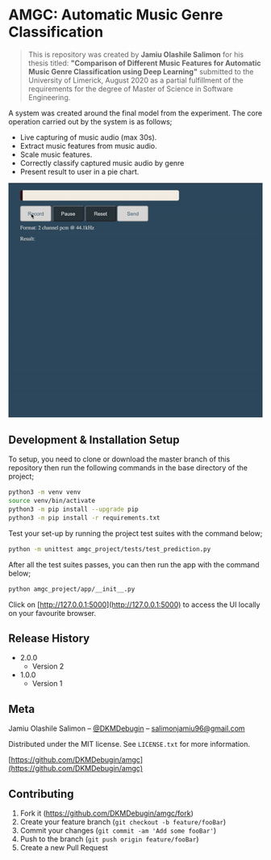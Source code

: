 # AMGC: Automatic Music Genre Classification
> This is repository was created by **Jamiu Olashile Salimon** for his thesis titled: **"Comparison of Different Music Features for Automatic Music Genre Classification using Deep Learning"** submitted to the University of Limerick, August 2020 as a partial fulfillment of the requirements for the degree of Master of Science in Software Engineering.

A system was created around the final model from the experiment. The core operation carried out by the system is as follows;
* Live capturing of music audio (max 30s).
* Extract music features from music audio.
* Scale music features.
* Correctly classify captured music audio by genre 
* Present result to user in a pie chart.


![Project walk through](assets/app.gif)

## Development & Installation Setup

To setup, you need to clone or download the master branch of this repository then run the following commands in the base directory of the project;
```sh
python3 -m venv venv
source venv/bin/activate
python3 -m pip install --upgrade pip
python3 -m pip install -r requirements.txt
```

Test your set-up by running the project test suites with the command below;
```sh
python -m unittest amgc_project/tests/test_prediction.py
```

After all the test suites passes, you can then run the app with the command below;
```sh
python amgc_project/app/__init__.py
```

Click on [http://127.0.0.1:5000](http://127.0.0.1:5000) to access the UI locally  on your favourite browser.

## Release History
* 2.0.0
    * Version 2
* 1.0.0
    * Version 1

## Meta

Jamiu Olashile Salimon – [@DKMDebugin](https://www.linkedin.com/in/dkmdebugin/) – salimonjamiu96@gmail.com

Distributed under the MIT license. See ``LICENSE.txt`` for more information.

[https://github.com/DKMDebugin/amgc](https://github.com/DKMDebugin/amgc)

## Contributing

1. Fork it (<https://github.com/DKMDebugin/amgc/fork>)
2. Create your feature branch (`git checkout -b feature/fooBar`)
3. Commit your changes (`git commit -am 'Add some fooBar'`)
4. Push to the branch (`git push origin feature/fooBar`)
5. Create a new Pull Request

